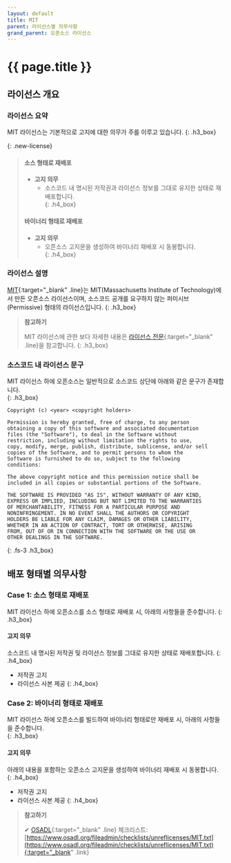 ```yaml
---
layout: default
title: MIT
parent: 라이선스별 의무사항
grand_parent: 오픈소스 라이선스
---
```

# {{ page.title }}

## 라이선스 개요

### 라이선스 요약

MIT 라이선스는 기본적으로 고지에 대한 의무가 주를 이루고 있습니다.
{: .h3_box}

{: .new-license}
> #### 소스 형태로 재배포
> - **고지 의무**
>   - 소스코드 내 명시된 저작권과 라이선스 정보를 그대로 유지한 상태로 재배포합니다.<br>
>{: .h4_box}
> #### 바이너리 형태로 재배포
> - **고지 의무**
>   - 오픈소스 고지문을 생성하여 바이너리 재배포 시 동봉합니다.  
>{: .h4_box}

      
### 라이선스 설명
[MIT](https://opensource.org/licenses/MIT){:target="_blank" .line}는 MIT(Massachusetts Institute of Technology)에서 만든 오픈소스 라이선스이며, 소스코드 공개를 요구하지 않는 퍼미시브(Permissive) 형태의 라이선스입니다.
{: .h3_box}
>  **참고하기**
>
>  MIT 라이선스에 관한 보다 자세한 내용은 [라이선스 전문](https://opensource.org/licenses/MIT){:target="_blank" .line}을 참고합니다.
{: .h3_box}

### 소스코드 내 라이선스 문구
MIT 라이선스 하에 오픈소스는 일반적으로 소스코드 상단에 아래와 같은 문구가 존재합니다.  
{: .h3_box}

```
Copyright (c) <year> <copyright holders>
  
Permission is hereby granted, free of charge, to any person
obtaining a copy of this software and associated documentation
files (the "Software"), to deal in the Software without
restriction, including without limitation the rights to use,
copy, modify, merge, publish, distribute, sublicense, and/or sell
copies of the Software, and to permit persons to whom the
Software is furnished to do so, subject to the following
conditions:
  
The above copyright notice and this permission notice shall be
included in all copies or substantial portions of the Software.
  
THE SOFTWARE IS PROVIDED "AS IS", WITHOUT WARRANTY OF ANY KIND,
EXPRESS OR IMPLIED, INCLUDING BUT NOT LIMITED TO THE WARRANTIES
OF MERCHANTABILITY, FITNESS FOR A PARTICULAR PURPOSE AND
NONINFRINGEMENT. IN NO EVENT SHALL THE AUTHORS OR COPYRIGHT
HOLDERS BE LIABLE FOR ANY CLAIM, DAMAGES OR OTHER LIABILITY,
WHETHER IN AN ACTION OF CONTRACT, TORT OR OTHERWISE, ARISING
FROM, OUT OF OR IN CONNECTION WITH THE SOFTWARE OR THE USE OR
OTHER DEALINGS IN THE SOFTWARE.
```
{: .fs-3 .h3_box}

## 배포 형태별 의무사항
### Case 1: 소스 형태로 재배포
MIT 라이선스 하에 오픈소스를 소스 형태로 재배포 시, 아래의 사항들을 준수합니다.
{: .h3_box}

#### 고지 의무
소스코드 내 명시된 저작권 및 라이선스 정보를 그대로 유지한 상태로 재배포합니다.
{: .h4_box}
- 저작권 고지
- 라이선스 사본 제공
{: .h4_box}

### Case 2: 바이너리 형태로 재배포
MIT 라이선스 하에 오픈소스를 빌드하여 바이너리 형태로만 재배포 시, 아래의 사항들을 준수합니다.  
{: .h3_box}

#### 고지 의무
아래의 내용을 포함하는 오픈소스 고지문을 생성하여 바이너리 재배포 시 동봉합니다.
{: .h4_box}
- 저작권 고지
- 라이선스 사본 제공
{: .h4_box}

>  **참고하기**
>
> ✔︎ [OSADL](https://www.osadl.org/){:target="_blank" .line} 체크리스트: [https://www.osadl.org/fileadmin/checklists/unreflicenses/MIT.txt](https://www.osadl.org/fileadmin/checklists/unreflicenses/MIT.txt){:target="_blank" .link}
